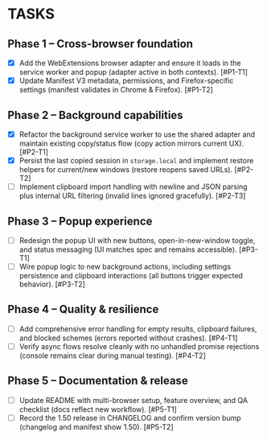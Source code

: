 # TASKS

## Phase 1 – Cross-browser foundation
- [x] Add the WebExtensions browser adapter and ensure it loads in the service worker and popup (adapter active in both contexts). [#P1-T1]
- [x] Update Manifest V3 metadata, permissions, and Firefox-specific settings (manifest validates in Chrome & Firefox). [#P1-T2]

## Phase 2 – Background capabilities
- [x] Refactor the background service worker to use the shared adapter and maintain existing copy/status flow (copy action mirrors current UX). [#P2-T1]
- [x] Persist the last copied session in `storage.local` and implement restore helpers for current/new windows (restore reopens saved URLs). [#P2-T2]
- [ ] Implement clipboard import handling with newline and JSON parsing plus internal URL filtering (invalid lines ignored gracefully). [#P2-T3]

## Phase 3 – Popup experience
- [ ] Redesign the popup UI with new buttons, open-in-new-window toggle, and status messaging (UI matches spec and remains accessible). [#P3-T1]
- [ ] Wire popup logic to new background actions, including settings persistence and clipboard interactions (all buttons trigger expected behavior). [#P3-T2]

## Phase 4 – Quality & resilience
- [ ] Add comprehensive error handling for empty results, clipboard failures, and blocked schemes (errors reported without crashes). [#P4-T1]
- [ ] Verify async flows resolve cleanly with no unhandled promise rejections (console remains clear during manual testing). [#P4-T2]

## Phase 5 – Documentation & release
- [ ] Update README with multi-browser setup, feature overview, and QA checklist (docs reflect new workflow). [#P5-T1]
- [ ] Record the 1.50 release in CHANGELOG and confirm version bump (changelog and manifest show 1.50). [#P5-T2]
